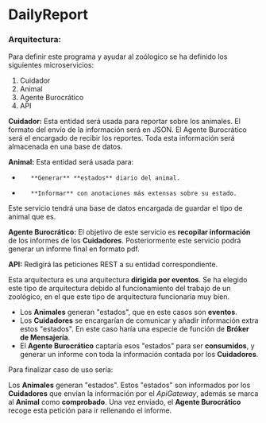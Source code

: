 # DailyReport

### **Arquitectura**:

Para definir este programa y ayudar al zoólogico se ha definido los siguientes microservicios:

1. Cuidador
2. Animal
3. Agente Burocrático
4. API

**Cuidador:** Esta entidad será usada para reportar sobre los animales. El formato del envío de la información será en JSON. El Agente Burocrático será el encargado de recibir los reportes. Toda esta información será almacenada en una base de datos.

**Animal:** Esta entidad será usada para:

   -		**Generar** **estados** diario del animal.
   -		**Informar** con anotaciones más extensas sobre su estado.

Este servicio tendrá una base de datos encargada de guardar el tipo de animal que es.

**Agente Burocrático:** El objetivo de este servicio es **recopilar información** de los informes de los **Cuidadores**. Posteriormente este servicio podrá generar un informe final en formato pdf.

**API:** Redigirá las peticiones REST a su entidad correspondiente.



Esta arquitectura es una arquitectura **dirigida por eventos**. Se ha elegido este tipo de arquitectura debido al funcionamiento del trabajo de un zoológico, en el que este tipo de arquitectura funcionaría muy bien.

- Los **Animales** generan "estados", que en este casos son **eventos**.
- Los **Cuidadores** se encargarían de comunicar y añadir información extra estos "estados". En este caso haría una especie de función de **Bróker de Mensajería**.
- El **Agente Burocrático** captaría esos "estados" para ser **consumidos**, y generar un informe con toda la información contada por los **Cuidadores**.

Para finalizar caso de uso sería:

Los **Animales** generan "estados".  Estos "estados" son informados por los **Cuidadores** que envían la información por el *ApiGateway*, además se marca al **Animal** como **comprobado**. Una vez enviado, el **Agente Burocrático** recoge esta petición para ir rellenando el informe.